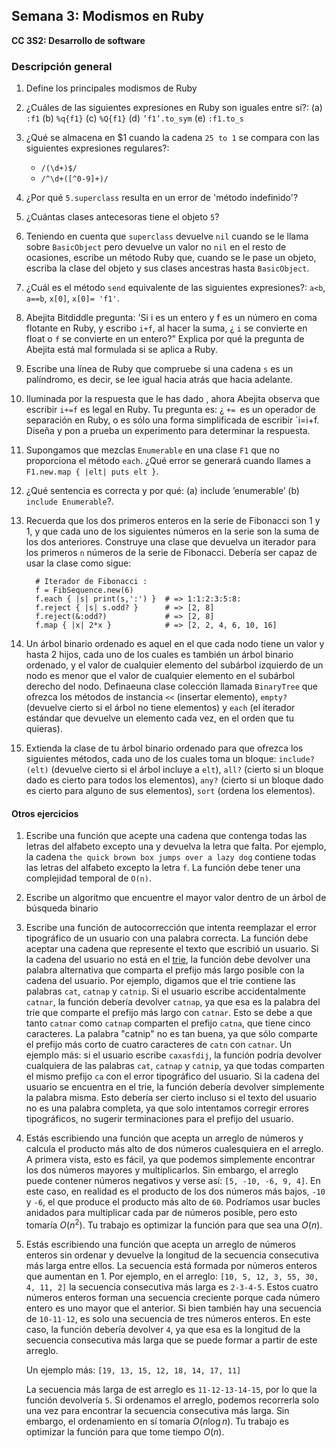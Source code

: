## Semana 3: Modismos en Ruby

**CC 3S2: Desarrollo de software**

### Descripción general

1. Define los principales modismos de Ruby
2. ¿Cuáles de las siguientes expresiones en Ruby son iguales entre sí?: (a) `:f1` (b) `%q{f1}` (c) `%Q{f1}` (d) `’f1’.to_sym` (e) `:f1.to_s`
3. ¿Qué se almacena en $1 cuando la cadena `25 to 1` se compara con las siguientes expresiones regulares?:
    - `/(\d+)$/`
    - `/^\d+([^0-9]+)/`
4. ¿Por qué `5.superclass` resulta en un error de 'método indefinido'?
5. ¿Cuántas clases antecesoras tiene el objeto `5`?
6. Teniendo en cuenta que `superclass` devuelve `nil` cuando se le llama sobre `BasicObject` pero devuelve un valor no `nil` en el resto de ocasiones, escribe un método Ruby que, cuando se le pase un objeto, escriba la clase del objeto y sus clases ancestras hasta `BasicObject`.
7. ¿Cuál es el método `send` equivalente de las siguientes expresiones?: `a<b`, `a==b`, `x[0]`, `x[0]= 'f1'`.
8. Abejita Bitdiddle pregunta: 'Si i es un entero y f es un número en coma flotante en Ruby, y escribo `i+f`, al hacer la suma, ¿ `i` se convierte en float o `f` se convierte en un entero?” Explica por qué la pregunta de Abejita está mal formulada si se aplica a Ruby.
9.  Escribe una línea de Ruby que compruebe si una cadena `s` es un palíndromo, es decir, se lee igual hacia atrás que hacia adelante.
10.  Iluminada por la respuesta que le has dado , ahora Abejita observa que escribir `i+=f` es legal en Ruby. Tu pregunta es: ¿ `+= `es un operador de separación en Ruby, o es
sólo una forma simplificada de escribir `i=i+f.  Diseña y pon a prueba un experimento para determinar la respuesta.
11. Supongamos que mezclas `Enumerable` en una clase `F1` que no proporciona el método `each`. ¿Qué error se generará cuando llames a `F1.new.map { |elt| puts elt }`.
12. ¿Qué sentencia es correcta y por qué: (a) include ’enumerable’ (b) `include Enumerable`?.
13. Recuerda que los dos primeros enteros en la serie de Fibonacci son 1 y 1, y que cada uno de los siguientes números en la serie son la suma de los dos anteriores. Construye una clase que devuelva un iterador para los primeros `n` números de la serie de Fibonacci. Debería ser capaz de usar la clase como sigue:

      ```
        # Iterador de Fibonacci :
        f = FibSequence.new(6) 
        f.each { |s| print(s,':') }  # => 1:1:2:3:5:8:
        f.reject { |s| s.odd? }      # => [2, 8]
        f.reject(&:odd?)             # => [2, 8]
        f.map { |x| 2*x }            # => [2, 2, 4, 6, 10, 16]
      ```
14. Un árbol binario ordenado es aquel en el que cada nodo tiene un valor y hasta 2 hijos, cada uno de los cuales es también un árbol binario ordenado, y el valor de cualquier elemento del subárbol izquierdo de un nodo es menor que el valor de cualquier elemento en el subárbol derecho del nodo. Definaeuna clase colección llamada `BinaryTree` que ofrezca los métodos de instancia `<<` (insertar elemento), `empty?` (devuelve cierto si el árbol no tiene elementos) y `each` (el iterador estándar que devuelve un elemento cada vez, en el orden que tu quieras).
15. Extienda la clase de tu árbol binario ordenado para que ofrezca los siguientes métodos, cada uno de los cuales toma un bloque: `include?(elt)` (devuelve cierto si el árbol incluye a `elt`), `all?` (cierto si un bloque dado es cierto para todos los elementos), `any?` (cierto si un bloque dado es cierto para alguno de sus elementos), `sort` (ordena los elementos).
#### Otros ejercicios

1. Escribe una función que acepte una cadena que contenga todas las letras del alfabeto excepto una y devuelva la letra que falta. Por ejemplo, la cadena `the quick brown box jumps over a lazy dog` contiene todas las letras del alfabeto excepto la letra `f`. La función debe tener una complejidad temporal de `O(n)`.
2. Escribe un algoritmo que encuentre el mayor valor dentro de un árbol de búsqueda binario
3. Escribe una función de autocorrección que intenta reemplazar el error tipográfico de un usuario con una palabra correcta. La función debe aceptar una cadena que represente el texto que escribió un usuario. Si la cadena del usuario no está en el [trie](https://www.interviewcake.com/concept/java/trie), la función debe devolver una palabra alternativa que comparta el prefijo más largo posible con la cadena del usuario. Por ejemplo, digamos que el trie contiene las palabras `cat`, `catnap` y `catnip`. Si el usuario escribe accidentalmente `catnar`, la  función debería devolver `catnap`, ya que esa es la palabra del trie que comparte el prefijo más largo con `catnar`. Esto se debe a que tanto `catnar` como `catnap` comparten el prefijo `catna`, que tiene cinco caracteres. La palabra "catnip" no es tan buena, ya que sólo comparte el prefijo más corto de cuatro caracteres de `catn` con `catnar`. Un ejemplo más: si el usuario escribe `caxasfdij`, la función podría devolver  cualquiera de las palabras `cat`, `catnap` y `catnip`, ya que todas comparten el mismo prefijo `ca` con el error tipográfico del usuario. Si la cadena del usuario se encuentra en el trie, la función debería devolver simplemente la palabra misma. Esto debería ser cierto incluso si el texto del usuario no es una palabra completa, ya que solo intentamos corregir errores tipográficos, no sugerir terminaciones para el prefijo del usuario.
4. Estás escribiendo una función que acepta un arreglo de números y calcula el producto más alto de dos números cualesquiera en el arreglo. A primera vista, esto es fácil, ya que podemos simplemente encontrar los dos números mayores y multiplicarlos. Sin embargo, el arreglo puede contener números negativos y verse así: `[5, -10, -6, 9, 4]`.  En este caso, en realidad es el producto de los dos números más bajos, `-10` y `-6`, el que produce el producto más alto  de `60`. Podríamos usar bucles anidados para multiplicar cada par de números posible, pero esto tomaría $O(n^2)$. Tu trabajo es optimizar la función para que sea una $O(n)$.
5. Estás escribiendo una función que acepta un arreglo de números enteros sin ordenar y devuelve la longitud de la secuencia consecutiva más larga entre ellos. La secuencia está formada por números enteros que aumentan en 1. Por ejemplo, en el arreglo: `[10, 5, 12, 3, 55, 30, 4, 11, 2]` la secuencia consecutiva más larga es `2-3-4-5`. Estos cuatro números enteros forman una secuencia creciente porque cada número entero es uno mayor que el anterior. Si bien también hay una secuencia de `10-11-12`, es solo una secuencia de tres números enteros. En este caso, la función debería devolver `4`, ya que esa es la longitud de la secuencia consecutiva más larga que se puede formar a partir de este arreglo.

    Un ejemplo más: `[19, 13, 15, 12, 18, 14, 17, 11]`

    La secuencia más larga de est arreglo es `11-12-13-14-15`, por lo que la función devolvería `5`. Si ordenamos el arreglo, podemos recorrerla solo una vez para encontrar la secuencia consecutiva más      larga. Sin embargo, el ordenamiento en sí tomaría $O(n \log n)$. Tu trabajo es optimizar la función para que tome tiempo $O(n)$.
